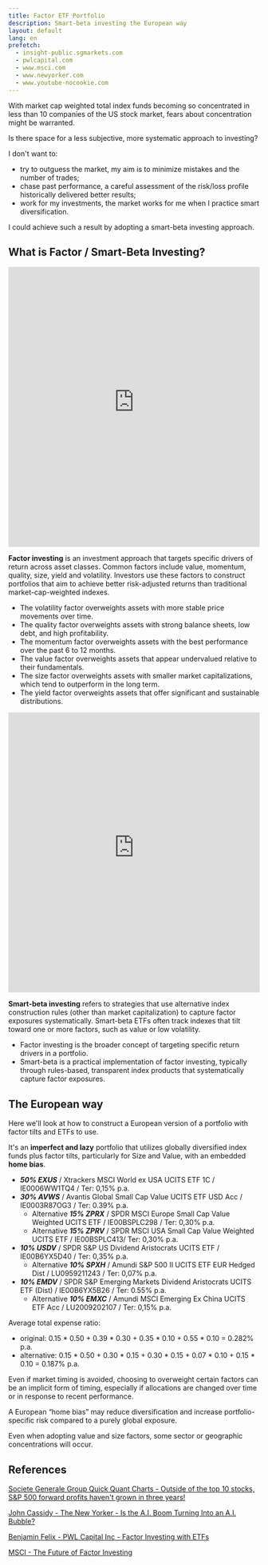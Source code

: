 ```yaml
---
title: Factor ETF Portfolio
description: Smart-beta investing the European way
layout: default
lang: en
prefetch:
  - insight-public.sgmarkets.com
  - pwlcapital.com
  - www.msci.com
  - www.newyorker.com
  - www.youtube-nocookie.com
---
```


With market cap weighted total index funds becoming so concentrated in less than 10 companies of the US stock market, fears about concentration might be warranted.

Is there space for a less subjective, more systematic approach to investing?

I don't want to:

- try to outguess the market, my aim is to minimize mistakes and the number of trades;
- chase past performance, a careful assessment of the risk/loss profile historically delivered better results;
- work for my investments, the market works for me when I practice smart diversification.

I could achieve such a result by adopting a smart-beta investing approach.

## What is Factor / Smart-Beta Investing?

<iframe src="https://www.youtube-nocookie.com/embed/ViTnIebSzj4" width="100%" height="560" title="Should You Be Factor Investing?" allow="accelerometer; autoplay; clipboard-write; encrypted-media; gyroscope; picture-in-picture; web-share" referrerpolicy="strict-origin-when-cross-origin" crossorigin="anonymous" frameborder="0" allowfullscreen></iframe>

**Factor investing** is an investment approach that targets specific drivers of return across asset classes. Common factors include value, momentum, quality, size, yield and volatility. Investors use these factors to construct portfolios that aim to achieve better risk-adjusted returns than traditional market-cap-weighted indexes.

- The volatility factor overweights assets with more stable price movements over time.
- The quality factor overweights assets with strong balance sheets, low debt, and high profitability.
- The momentum factor overweights assets with the best performance over the past 6 to 12 months.
- The value factor overweights assets that appear undervalued relative to their fundamentals.
- The size factor overweights assets with smaller market capitalizations, which tend to outperform in the long term.
- The yield factor overweights assets that offer significant and sustainable distributions.

<iframe src="https://www.youtube-nocookie.com/embed/jKWbW7Wgm0w" width="100%" height="560" title="Five Factor Investing with ETFs" allow="accelerometer; autoplay; clipboard-write; encrypted-media; gyroscope; picture-in-picture; web-share" referrerpolicy="strict-origin-when-cross-origin" crossorigin="anonymous" frameborder="0" allowfullscreen></iframe>

**Smart-beta investing** refers to strategies that use alternative index construction rules (other than market capitalization) to capture factor exposures systematically. Smart-beta ETFs often track indexes that tilt toward one or more factors, such as value or low volatility.

- Factor investing is the broader concept of targeting specific return drivers in a portfolio.
- Smart-beta is a practical implementation of factor investing, typically through rules-based, transparent index products that systematically capture factor exposures.

## The European way

Here we'll look at how to construct a European version of a portfolio with factor tilts and ETFs to use.

It's an **imperfect and lazy** portfolio that utilizes globally diversified index funds plus factor tilts, particularly for Size and Value, with an embedded **home bias**.

- **_50% EXUS_** / Xtrackers MSCI World ex USA UCITS ETF 1C / IE0006WW1TQ4 / Ter: 0,15% p.a.
- **_30% AVWS_** / Avantis Global Small Cap Value UCITS ETF USD Acc / IE0003R87OG3 / Ter: 0.39% p.a.
  - Alternative **_15% ZPRX_** / SPDR MSCI Europe Small Cap Value Weighted UCITS ETF / IE00BSPLC298 / Ter: 0,30% p.a.
  - Alternative **_15% ZPRV_** / SPDR MSCI USA Small Cap Value Weighted UCITS ETF / IE00BSPLC413/ Ter: 0,30% p.a.
- **_10% USDV_** / SPDR S&P US Dividend Aristocrats UCITS ETF / IE00B6YX5D40 / Ter: 0,35% p.a.
  - Alternative **_10% SPXH_** / Amundi S&P 500 II UCITS ETF EUR Hedged Dist / LU0959211243 / Ter: 0,07% p.a.
- **_10% EMDV_** / SPDR S&P Emerging Markets Dividend Aristocrats UCITS ETF (Dist) / IE00B6YX5B26 / Ter: 0.55% p.a.
  - Alternative **_10% EMXC_** / Amundi MSCI Emerging Ex China UCITS ETF Acc / LU2009202107 / Ter: 0,15% p.a.

Average total expense ratio:
- original: 0.15 * 0.50 + 0.39 * 0.30 + 0.35 * 0.10 + 0.55 * 0.10 = 0.282% p.a.
- alternative: 0.15 * 0.50 + 0.30 * 0.15 + 0.30 * 0.15 + 0.07 * 0.10 + 0.15 * 0.10 = 0.187% p.a.

Even if market timing is avoided, choosing to overweight certain factors can be an implicit form of timing, especially if allocations are changed over time or in response to recent performance.

A European “home bias” may reduce diversification and increase portfolio-specific risk compared to a purely global exposure.

Even when adopting value and size factors, some sector or geographic concentrations will occur.

## References

[Societe Generale Group Quick Quant Charts - Outside of the top 10 stocks, S&P 500 forward profits haven't grown in three years!](https://insight-public.sgmarkets.com/quant-motion-pictures/outside-of-the-top-10-stocks-sp500-forward-profits-haven-t-grown-in-three-years)

[John Cassidy - The New Yorker - Is the A.I. Boom Turning Into an A.I. Bubble?](https://www.newyorker.com/news/the-financial-page/is-the-ai-boom-turning-into-an-ai-bubble)

[Benjamin Felix - PWL Capital Inc - Factor Investing with ETFs](https://pwlcapital.com/wp-content/uploads/2024/08/PWL-WP-Felix-Factor-Investing-with-ETFs_08-2019-Final.pdf)

[MSCI - The Future of Factor Investing](https://www.msci.com/downloads/web/msci-com/research-and-insights/paper/the-future-of-factor-investing/55f4b55d-ee85-e19d-714f-988d83a79ea7.pdf)
